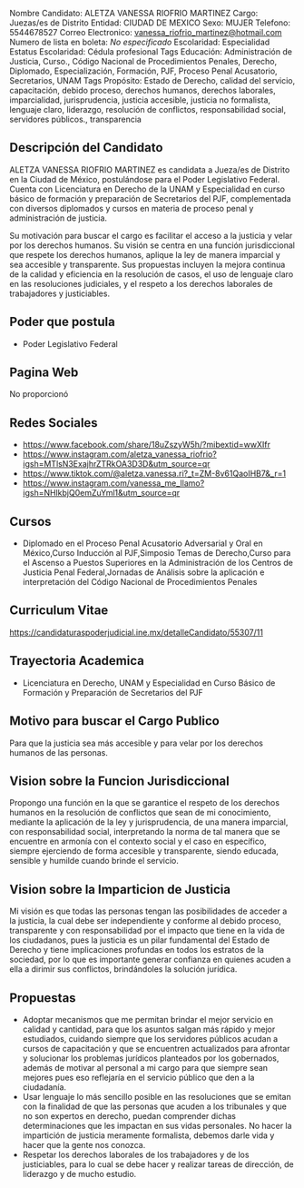 Nombre Candidato: ALETZA VANESSA RIOFRIO MARTINEZ
Cargo: Juezas/es de Distrito
Entidad: CIUDAD DE MEXICO
Sexo: MUJER
Telefono: 5544678527
Correo Electronico: vanessa_riofrio_martinez@hotmail.com
Numero de lista en boleta: *No especificado*
Escolaridad: Especialidad
Estatus Escolaridad: Cédula profesional
Tags Educación: Administración de Justicia, Curso., Código Nacional de Procedimientos Penales, Derecho, Diplomado, Especialización, Formación, PJF, Proceso Penal Acusatorio, Secretarios, UNAM
Tags Propósito: Estado de Derecho, calidad del servicio, capacitación, debido proceso, derechos humanos, derechos laborales, imparcialidad, jurisprudencia, justicia accesible, justicia no formalista, lenguaje claro, liderazgo, resolución de conflictos, responsabilidad social, servidores públicos., transparencia


## Descripción del Candidato 

ALETZA VANESSA RIOFRIO MARTINEZ es candidata a Jueza/es de Distrito en la Ciudad de México, postulándose para el Poder Legislativo Federal. Cuenta con Licenciatura en Derecho de la UNAM y Especialidad en curso básico de formación y preparación de Secretarios del PJF, complementada con diversos diplomados y cursos en materia de proceso penal y administración de justicia.

Su motivación para buscar el cargo es facilitar el acceso a la justicia y velar por los derechos humanos. Su visión se centra en una función jurisdiccional que respete los derechos humanos, aplique la ley de manera imparcial y sea accesible y transparente. Sus propuestas incluyen la mejora continua de la calidad y eficiencia en la resolución de casos, el uso de lenguaje claro en las resoluciones judiciales, y el respeto a los derechos laborales de trabajadores y justiciables.


## Poder que postula

- Poder Legislativo Federal


## Pagina Web

No proporcionó


## Redes Sociales

- https://www.facebook.com/share/18uZszyW5h/?mibextid=wwXIfr
- https://www.instagram.com/aletza_vanessa_riofrio?igsh=MTlsN3ExajhrZTRkOA3D3D&utm_source=qr
- https://www.tiktok.com/@aletza.vanessa.ri?_t=ZM-8v61QaoIHB7&_r=1
- https://www.instagram.com/vanessa_me_llamo?igsh=NHlkbjQ0emZuYml1&utm_source=qr


## Cursos

- Diplomado en el Proceso Penal Acusatorio Adversarial y Oral en México,Curso Inducción al PJF,Simposio  Temas de Derecho,Curso para el Ascenso a Puestos Superiores en la Administración de los Centros de Justicia Penal Federal,Jornadas de Análisis sobre la aplicación e interpretación del Código Nacional de Procedimientos Penales


## Curriculum Vitae

https://candidaturaspoderjudicial.ine.mx/detalleCandidato/55307/11


## Trayectoria Academica

- Licenciatura en Derecho, UNAM y Especialidad en Curso Básico de Formación y Preparación de Secretarios del PJF


## Motivo para buscar el Cargo Publico

Para que la justicia sea más accesible y para velar por los derechos humanos de las personas.


## Vision sobre la Funcion Jurisdiccional

Propongo una función en la que se garantice el respeto de los derechos humanos en la resolución de conflictos que sean de mi conocimiento, mediante la aplicación de la ley y jurisprudencia, de una manera imparcial, con responsabilidad social, interpretando la norma de tal manera que se encuentre en armonía con el contexto social y el caso en específico, siempre ejerciendo de forma accesible y transparente, siendo educada, sensible y humilde cuando brinde el servicio.


## Vision sobre la Imparticion de Justicia

Mi visión es que todas las personas tengan las posibilidades de acceder a la justicia, la cual debe ser independiente y conforme al debido proceso, transparente y con responsabilidad por el impacto que tiene en la vida de los ciudadanos, pues la justicia es un pilar fundamental del Estado de Derecho y tiene implicaciones profundas en todos los estratos de la sociedad, por lo que es importante generar confianza en quienes acuden a ella a dirimir sus conflictos, brindándoles la solución jurídica.


## Propuestas

- Adoptar mecanismos que me permitan brindar el mejor servicio en calidad y cantidad, para que los asuntos salgan más rápido y mejor estudiados, cuidando siempre que los servidores públicos acudan a cursos de capacitación y que se encuentren actualizados para afrontar y solucionar los problemas jurídicos planteados por los gobernados, además de motivar al personal a mi cargo para que siempre sean mejores pues eso reflejaría en el servicio público que den a la ciudadanía.
- Usar lenguaje lo más sencillo posible en las resoluciones que se emitan con la finalidad de que las personas que acuden a los tribunales y que no son expertos en derecho, puedan comprender dichas determinaciones que les impactan en sus vidas personales. No hacer la impartición de justicia meramente formalista, debemos darle vida y hacer que la gente nos conozca.
- Respetar los derechos laborales de los trabajadores y de los justiciables, para lo cual se debe hacer y realizar tareas de dirección, de liderazgo y de mucho estudio.

